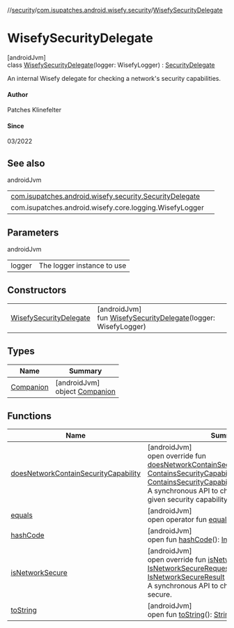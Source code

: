 //[security](../../../index.md)/[com.isupatches.android.wisefy.security](../index.md)/[WisefySecurityDelegate](index.md)

# WisefySecurityDelegate

[androidJvm]\
class [WisefySecurityDelegate](index.md)(logger: WisefyLogger) : [SecurityDelegate](../-security-delegate/index.md)

An internal Wisefy delegate for checking a network's security capabilities.

#### Author

Patches Klinefelter

#### Since

03/2022

## See also

androidJvm

| | |
|---|---|
| [com.isupatches.android.wisefy.security.SecurityDelegate](../-security-delegate/index.md) |  |
| com.isupatches.android.wisefy.core.logging.WisefyLogger |  |

## Parameters

androidJvm

| | |
|---|---|
| logger | The logger instance to use |

## Constructors

| | |
|---|---|
| [WisefySecurityDelegate](-wisefy-security-delegate.md) | [androidJvm]<br>fun [WisefySecurityDelegate](-wisefy-security-delegate.md)(logger: WisefyLogger) |

## Types

| Name | Summary |
|---|---|
| [Companion](-companion/index.md) | [androidJvm]<br>object [Companion](-companion/index.md) |

## Functions

| Name | Summary |
|---|---|
| [doesNetworkContainSecurityCapability](does-network-contain-security-capability.md) | [androidJvm]<br>open override fun [doesNetworkContainSecurityCapability](does-network-contain-security-capability.md)(request: [ContainsSecurityCapabilityRequest](../../com.isupatches.android.wisefy.security.entities/-contains-security-capability-request/index.md)): [ContainsSecurityCapabilityResult](../../com.isupatches.android.wisefy.security.entities/-contains-security-capability-result/index.md)<br>A synchronous API to check if a network has a given security capability. |
| [equals](../../com.isupatches.android.wisefy.security.entities/-security-capability/-companion/index.md#585090901%2FFunctions%2F1459372730) | [androidJvm]<br>open operator fun [equals](../../com.isupatches.android.wisefy.security.entities/-security-capability/-companion/index.md#585090901%2FFunctions%2F1459372730)(other: [Any](https://kotlinlang.org/api/latest/jvm/stdlib/kotlin/-any/index.html)?): [Boolean](https://kotlinlang.org/api/latest/jvm/stdlib/kotlin/-boolean/index.html) |
| [hashCode](../../com.isupatches.android.wisefy.security.entities/-security-capability/-companion/index.md#1794629105%2FFunctions%2F1459372730) | [androidJvm]<br>open fun [hashCode](../../com.isupatches.android.wisefy.security.entities/-security-capability/-companion/index.md#1794629105%2FFunctions%2F1459372730)(): [Int](https://kotlinlang.org/api/latest/jvm/stdlib/kotlin/-int/index.html) |
| [isNetworkSecure](is-network-secure.md) | [androidJvm]<br>open override fun [isNetworkSecure](is-network-secure.md)(request: [IsNetworkSecureRequest](../../com.isupatches.android.wisefy.security.entities/-is-network-secure-request/index.md)): [IsNetworkSecureResult](../../com.isupatches.android.wisefy.security.entities/-is-network-secure-result/index.md)<br>A synchronous API to check if a network is secure. |
| [toString](../../com.isupatches.android.wisefy.security.entities/-security-capability/-companion/index.md#1616463040%2FFunctions%2F1459372730) | [androidJvm]<br>open fun [toString](../../com.isupatches.android.wisefy.security.entities/-security-capability/-companion/index.md#1616463040%2FFunctions%2F1459372730)(): [String](https://kotlinlang.org/api/latest/jvm/stdlib/kotlin/-string/index.html) |
